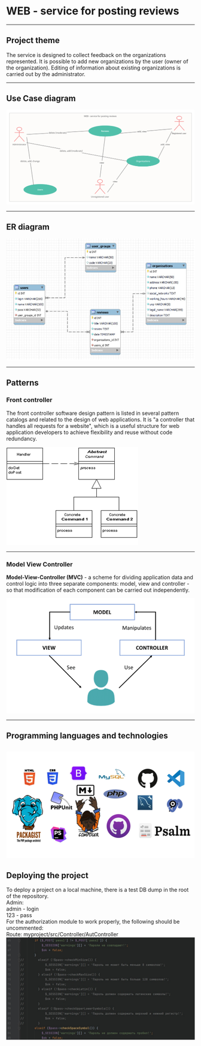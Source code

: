 # WEB - service for posting reviews

___

## Project theme

The service is designed to collect feedback on the organizations represented. It is possible to add new organizations by
the user (owner of the organization). Editing of information about existing organizations is carried out by the
administrator.
___

## Use Case diagram

![](for_readme/UC_eng.jpg)
___

## ER diagram

![](for_readme/ER_diagram.jpg)
___

## Patterns

### Front controller

The front controller software design pattern is listed in several pattern catalogs and related to the design of web
applications. It is "a controller that handles all requests for a website", which is a useful structure for web
application developers to achieve flexibility and reuse without code redundancy.

![](for_readme/front_controller.png)
___

### Model View Controller

**Model-View-Controller (MVC)** - a scheme for dividing application data and control logic into three separate
components:
model, view and controller - so that modification of each component can be carried out independently.

![](for_readme/MVC.png)
___

## Programming languages and technologies

![](for_readme/pl_and_technologies.jpg)
---

## Deploying the project

To deploy a project on a local machine, there is a test DB dump in the root of the repository.  
Admin:  
admin - login  
123 - pass  
For the authorization module to work properly, the following should be uncommented:  
Route: myproject/src/Controller/AutController
![](for_readme/uncommented_code.jpg)